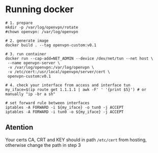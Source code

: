 # Running docker

```
# 1. prepare
mkdir -p /var/log/openvpn/rotate
#chown openvpn: /var/log/openvpn
```

```
# 2. generate image
docker build . --tag openvpn-custom:v0.1
```

```
# 3. run container
docker run --cap-add=NET_ADMIN --device /dev/net/tun --net host \
 --name openvpn-server \
 -v /var/log/openvpn:/var/log/openvpn \
 -v /etc/cert:/usr/local/openvpn/server/cert \
 openvpn-custom:v0.1
```

```
# 4. check your interface from access and interface tun
my_iface=$(ip route get 1.1.1.1 | awk -F' ' '{print $5}') # or manually "ip -br a sh"

# set forward rule between interfaces
iptables -A FORWARD -i ${my_iface} -o tun0 -j ACCEPT
iptables -A FORWARD -i tun0 -o ${my_iface} -j ACCEPT
```

## Atention
Your certs CA, CRT and KEY should in path `/etc/cert` from hosting, otherwise change the path in step 3
